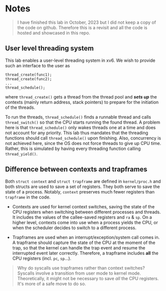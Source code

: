 # Notes

> I have finished this lab in October, 2023 but I did not keep a copy of the code on github. Therefore this is a revisit and all the code is hosted and showcased in this repo.

## User level threading system

This lab enables a user-level threading system in xv6. We wish to provide such an interface to the user as

```
thread_create(func1);
thread_create(func2);
...
thread_schedule();
```

where `thread_create()` gets a thread from the thread pool and ***sets up*** the contexts (mainly return address, stack pointers) to prepare for the initiation of the threads. 

To run the threads, `thread_schedule()` finds a runnable thread and calls `thread_switch()` so that the CPU starts running the found thread. A problem here is that `thread_schedule()` only wakes threads one at a time and does not account for any priority. This lab thus mandates that the threading functions should call `thread_schedule()` upon finishing. Also, concurrency is not achieved here, since the OS does not force threads to give up CPU time. Rather, this is simulated by having every threading function calling `thread_yield()`.

## Difference between contexts and trapframes

Both `struct context` and `struct trapframe` are defined in `kernel/proc.h` and both structs are used to save a set of registers. They both serve to save the state of a process. Notably, `context` preserves much fewer registers than `trapframe` in the code.

- Contexts are used for kernel context switches, saving the state of the CPU registers when switching between different processes and threads. It includes the values of the callee-saved registers and `ra` & `sp`. On a higher level, contexts come into use when a process yields the CPU, or when the scheduler decides to switch to a different process.

- Trapframes are used when an interrupt/exception/system call comes in. A trapframe should capture the state of the CPU at the moment of the trap, so that the kernel can handle the trap event and resume the interrupted event later correctly. Therefore, a trapframe includes **all** the CPU registers (incl. `pc`, `sp`...).

> Why do syscalls use trapframes rather than context switches? Syscalls involve a transition from user mode to kernel mode. Theoretically, it might not be necessary to save *all* the CPU registers. It's more of a safe move to do so.